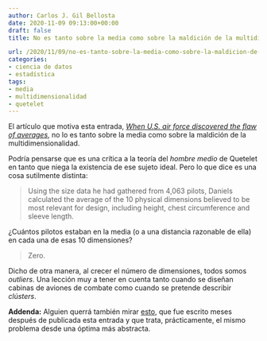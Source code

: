 ```yaml
---
author: Carlos J. Gil Bellosta
date: 2020-11-09 09:13:00+00:00
draft: false
title: No es tanto sobre la media como sobre la maldición de la multidimensionalidad

url: /2020/11/09/no-es-tanto-sobre-la-media-como-sobre-la-maldicion-de-la-multidimensionalidad/
categories:
- ciencia de datos
- estadística
tags:
- media
- multidimensionalidad
- quetelet
---
```


El artículo que motiva esta entrada, _[When U.S. air force discovered the flaw of averages](https://www.thestar.com/news/insight/2016/01/16/when-us-air-force-discovered-the-flaw-of-averages.html)_, no lo es tanto sobre la media como sobre la maldición de la multidimensionalidad.

Podría pensarse que es una crítica a la teoría del _hombre medio_ de Quetelet en tanto que niega la existencia de ese sujeto ideal. Pero lo que dice es una cosa sutilmente distinta:

>Using the size data he had gathered from 4,063 pilots, Daniels calculated the average of the 10 physical dimensions believed to be most relevant for design, including height, chest circumference and sleeve length.

¿Cuántos pilotos estaban en la media (o a una distancia razonable de ella) en cada una de esas 10 dimensiones?

>Zero.

Dicho de otra manera, al crecer el número de dimensiones, todos somos _outliers_. Una lección muy a tener en cuenta tanto cuando se diseñan cabinas de aviones de combate como cuando se pretende describir _clústers_.

**Addenda:** Alguien querrá también mirar [esto](https//www.datanalytics.com/2021/02/18/donde-son-mas-frecuentes-las-muestras-de-una-distribucion-en-dimensiones-altas/), que fue escrito meses después de publicada esta entrada y que trata, prácticamente, el mismo problema desde una óptima más abstracta.